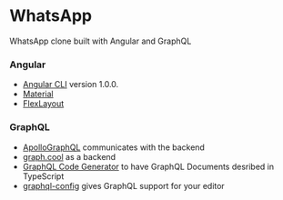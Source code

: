 # WhatsApp

WhatsApp clone built with Angular and GraphQL

### Angular

- [Angular CLI](https://github.com/angular/angular-cli) version 1.0.0.
- [Material](https://github.com/angular/material2)
- [FlexLayout](https://github.com/angular/flex-layout)

### GraphQL

- [ApolloGraphQL](http://dev.apollodata.com) communicates with the backend
- [graph.cool](http://graph.cool) as a backend
- [GraphQL Code Generator](https://github.com/dotansimha/graphql-code-generator) to have GraphQL Documents desribed in TypeScript
- [graphql-config](https://github.com/graphcool/graphql-config) gives GraphQL support for your editor

